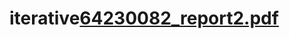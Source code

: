 # iterative[64230082_report2.pdf](https://github.com/superkookai/iterative/files/11494521/64230082_report2.pdf)
